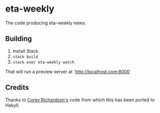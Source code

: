 eta-weekly
=============

The code producing eta-weekly news.

Building
---------

1. Install Stack
2. `stack build`
3. `stack exec eta-weekly watch`

That will run a preview server at `http://localhost.com:8000

Credits
---------

Thanks to [Corey Richardson's](https://github.com/cmr/this-week-in-rust)
code from which this has been ported to Hakyll.
